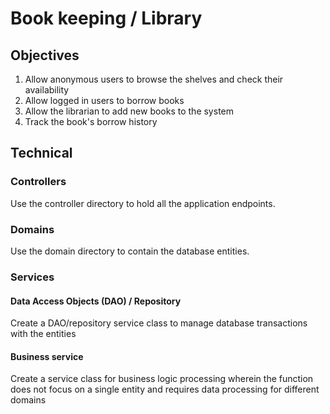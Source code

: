 # Book keeping / Library

## Objectives

1. Allow anonymous users to browse the shelves and check their availability
2. Allow logged in users to borrow books
3. Allow the librarian to add new books to the system
4. Track the book's borrow history

## Technical

### Controllers

Use the controller directory to hold all the application endpoints.

### Domains

Use the domain directory to contain the database entities.

### Services

#### Data Access Objects (DAO) / Repository

Create a DAO/repository service class to manage database transactions with the entities

#### Business service

Create a service class for business logic processing wherein the function does not focus on a single entity and requires data processing for different domains

